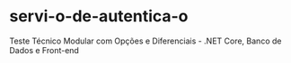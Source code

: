 # servi-o-de-autentica-o
Teste Técnico Modular com Opções e Diferenciais - .NET Core, Banco de Dados e Front-end 
